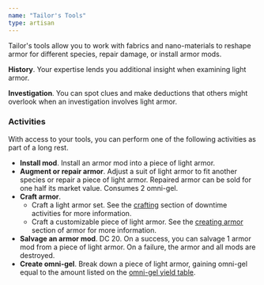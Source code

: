 ```yaml
---
name: "Tailor's Tools"
type: artisan
---
```


Tailor's tools allow you to work with fabrics and nano-materials to reshape armor for different species,
repair damage, or install armor mods.

__History__. Your expertise lends you additional insight when examining light armor.

__Investigation__. You can spot clues and make deductions that others might overlook when an investigation involves light armor.

### Activities
With access to your tools, you can perform one of the following activities as part of a long rest.

* __Install mod__. Install an armor mod into a piece of light armor.
* __Augment or repair armor__. Adjust a suit of light armor to fit another species or repair a piece of light armor.
Repaired armor can be sold for one half its market value. Consumes 2 omni-gel.
* __Craft armor__.
  - Craft a light armor set. See the [crafting](/manual/missions#between-missions)
section of downtime activities for more information.
  - Craft a customizable piece of light armor. See the [creating armor](/manual/equipment#custom-armor)
section of armor for more information.
* __Salvage an armor mod__. DC 20. On a success, you can salvage 1 armor mod from a piece of light armor. On a failure, the armor
  and all mods are destroyed.
* __Create omni-gel__. Break down a piece of light armor, gaining omni-gel equal to the amount listed on the
[omni-gel yield table](/gear/omni-gel).
